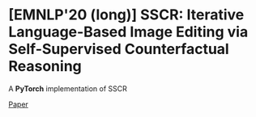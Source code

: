 # [EMNLP'20 (long)] SSCR: Iterative Language-Based Image Editing via Self-Supervised Counterfactual Reasoning
A **PyTorch** implementation of SSCR

[Paper](https://tsujuifu.github.io/pubs/emnlp20_sscr.pdf)
